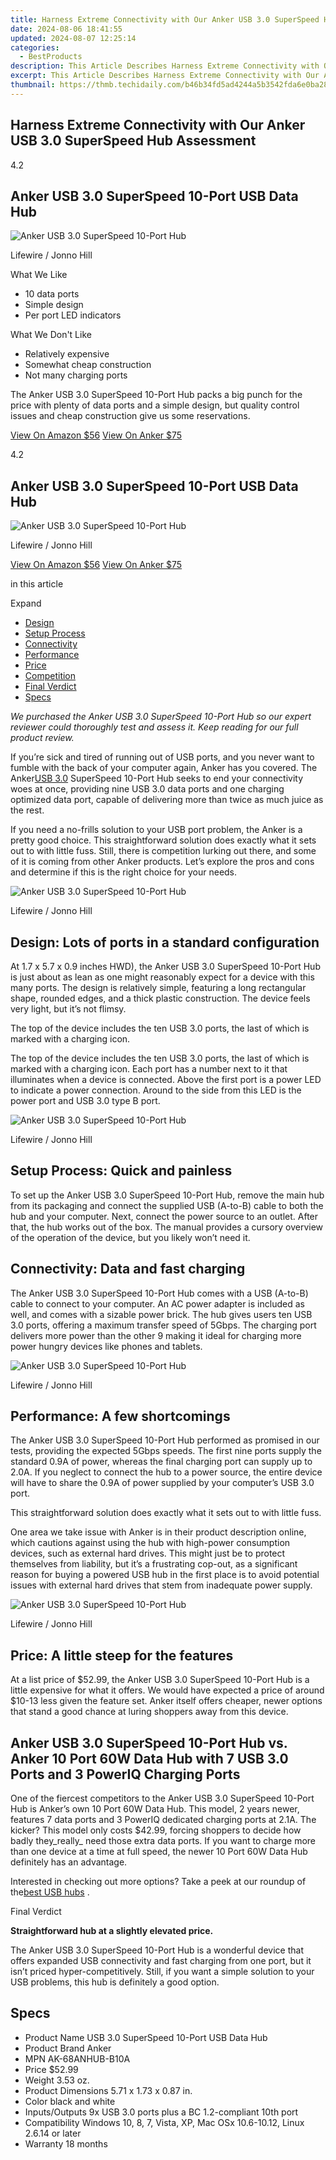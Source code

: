 ```yaml
---
title: Harness Extreme Connectivity with Our Anker USB 3.0 SuperSpeed Hub Assessment
date: 2024-08-06 18:41:55
updated: 2024-08-07 12:25:14
categories:
  - BestProducts
description: This Article Describes Harness Extreme Connectivity with Our Anker USB 3.0 SuperSpeed Hub Assessment
excerpt: This Article Describes Harness Extreme Connectivity with Our Anker USB 3.0 SuperSpeed Hub Assessment
thumbnail: https://thmb.techidaily.com/b46b34fd5ad4244a5b3542fda6e0ba281358e5c36628241992e02c966a06886d.jpg
---
```


## Harness Extreme Connectivity with Our Anker USB 3.0 SuperSpeed Hub Assessment

4.2

## Anker USB 3.0 SuperSpeed 10-Port USB Data Hub

![Anker USB 3.0 SuperSpeed 10-Port Hub](https://www.lifewire.com/thmb/xWT9vtGHKtgfNtDh5brQ807gNrI=/1000x1000/filters:no_upscale():max_bytes(150000):strip_icc():format(webp)/Anker_UsbHubs_4LW4142295_HeroSquare-4e0d4d2c9d45472d9dd2c8f06caed680.jpg)

 Lifewire / Jonno Hill

 What We Like

* 10 data ports
* Simple design
* Per port LED indicators

 What We Don't Like

* Relatively expensive
* Somewhat cheap construction
* Not many charging ports

 The Anker USB 3.0 SuperSpeed 10-Port Hub packs a big punch for the price with plenty of data ports and a simple design, but quality control issues and cheap construction give us some reservations.

[View On Amazon $56](https://www.amazon.com/dp/B005NGQWL2/?tag=lifewire-onsite-prod-20&ascsubtag=4780179%7Cnd1c36150aa95454f9ca28a4a76894b8a11%7CB005NGQWL2) [View On Anker $75](https://us.anker.com/products/o7510)

4.2

## Anker USB 3.0 SuperSpeed 10-Port USB Data Hub

![Anker USB 3.0 SuperSpeed 10-Port Hub](https://www.lifewire.com/thmb/pBJOSnO1n_b2MqS-1_5tELF2Z3M=/450x450/filters:no_upscale():max_bytes(150000):strip_icc():format(webp)/Anker_UsbHubs_4LW4142295_HeroSquare-4e0d4d2c9d45472d9dd2c8f06caed680.jpg)

 Lifewire / Jonno Hill

[View On Amazon $56](https://www.amazon.com/dp/B005NGQWL2/?tag=lifewire-onsite-prod-20&ascsubtag=4780179%7Cnd1c36150aa95454f9ca28a4a76894b8a11%7CB005NGQWL2) [View On Anker $75](https://us.anker.com/products/o7510)

 in this article

 Expand

* [Design](https://www.lifewire.com/#toc-design-lots-of-ports-in-a-standard-configuration)
* [Setup Process](https://www.lifewire.com/#toc-setup-process-quick-and-painless)
* [Connectivity](https://www.lifewire.com/#toc-connectivity-data-and-fast-charging)
* [Performance](https://www.lifewire.com/#toc-performance-a-few-shortcomings)
* [Price](https://www.lifewire.com/#toc-price-a-little-steep-for-the-features)
* [Competition](https://www.lifewire.com/#toc-anker-usb-30-superspeed-10-port-hub-vs-anker-10-port-60w-data-hub-with-7-usb-30-ports-and-3-poweriq-charging-ports)
* [Final Verdict](https://www.lifewire.com/#toc-final-verdict)
* [Specs](https://www.lifewire.com/#toc-full-spec)

 _We purchased the Anker USB 3.0 SuperSpeed 10-Port Hub so our expert reviewer could thoroughly test and assess it. Keep reading for our full product review._

 If you’re sick and tired of running out of USB ports, and you never want to fumble with the back of your computer again, Anker has you covered. The Anker[USB 3.0](https://www.lifewire.com/what-is-usb-3-0-2626038) SuperSpeed 10-Port Hub seeks to end your connectivity woes at once, providing nine USB 3.0 data ports and one charging optimized data port, capable of delivering more than twice as much juice as the rest.

 If you need a no-frills solution to your USB port problem, the Anker is a pretty good choice. This straightforward solution does exactly what it sets out to with little fuss. Still, there is competition lurking out there, and some of it is coming from other Anker products. Let’s explore the pros and cons and determine if this is the right choice for your needs.

![Anker USB 3.0 SuperSpeed 10-Port Hub](https://www.lifewire.com/thmb/kGkNOMrJekQ_xSVZJ4N4nLG1il0=/1500x0/filters:no_upscale():max_bytes(150000):strip_icc():format(webp)/Anker_UsbHubs_4LW4142295_02-dbb624f3c041432baecfa2701dbc933a.jpg)

 Lifewire / Jonno Hill

## **Design: Lots of ports in a standard configuration**

 At 1.7 x 5.7 x 0.9 inches HWD), the Anker USB 3.0 SuperSpeed 10-Port Hub is just about as lean as one might reasonably expect for a device with this many ports. The design is relatively simple, featuring a long rectangular shape, rounded edges, and a thick plastic construction. The device feels very light, but it’s not flimsy.

 The top of the device includes the ten USB 3.0 ports, the last of which is marked with a charging icon.

 The top of the device includes the ten USB 3.0 ports, the last of which is marked with a charging icon. Each port has a number next to it that illuminates when a device is connected. Above the first port is a power LED to indicate a power connection. Around to the side from this LED is the power port and USB 3.0 type B port.

![Anker USB 3.0 SuperSpeed 10-Port Hub](https://www.lifewire.com/thmb/tQ3zuDbd3YhyVxZS3iM0i5RcsOc=/1500x0/filters:no_upscale():max_bytes(150000):strip_icc():format(webp)/Anker_UsbHubs_4LW4142295_03-1167acd92ea14e1db605adf2154e0d60.jpg)

 Lifewire / Jonno Hill

## **Setup Process: Quick and painless**

 To set up the Anker USB 3.0 SuperSpeed 10-Port Hub, remove the main hub from its packaging and connect the supplied USB (A-to-B) cable to both the hub and your computer. Next, connect the power source to an outlet. After that, the hub works out of the box. The manual provides a cursory overview of the operation of the device, but you likely won’t need it.

## **Connectivity: Data and fast charging**

 The Anker USB 3.0 SuperSpeed 10-Port Hub comes with a USB (A-to-B) cable to connect to your computer. An AC power adapter is included as well, and comes with a sizable power brick. The hub gives users ten USB 3.0 ports, offering a maximum transfer speed of 5Gbps. The charging port delivers more power than the other 9 making it ideal for charging more power hungry devices like phones and tablets.

![Anker USB 3.0 SuperSpeed 10-Port Hub](https://www.lifewire.com/thmb/LqAWiFxZU1YqrVq2KbjQzkz6xMI=/1500x0/filters:no_upscale():max_bytes(150000):strip_icc():format(webp)/Anker_UsbHubs_4LW4142295_04-0c115139eb2842759c6a8ceb22719901.jpg)

 Lifewire / Jonno Hill

## **Performance: A few shortcomings**

 The Anker USB 3.0 SuperSpeed 10-Port Hub performed as promised in our tests, providing the expected 5Gbps speeds. The first nine ports supply the standard 0.9A of power, whereas the final charging port can supply up to 2.0A. If you neglect to connect the hub to a power source, the entire device will have to share the 0.9A of power supplied by your computer’s USB 3.0 port.

 This straightforward solution does exactly what it sets out to with little fuss.

 One area we take issue with Anker is in their product description online, which cautions against using the hub with high-power consumption devices, such as external hard drives. This might just be to protect themselves from liability, but it’s a frustrating cop-out, as a significant reason for buying a powered USB hub in the first place is to avoid potential issues with external hard drives that stem from inadequate power supply.

![Anker USB 3.0 SuperSpeed 10-Port Hub](https://www.lifewire.com/thmb/fKjtHR68Qc_w-DpUN_vILXXO77o=/1500x0/filters:no_upscale():max_bytes(150000):strip_icc():format(webp)/Anker_UsbHubs_4LW4142295_05-418b32eddbca47968b9a9043db285b2f.jpg)

 Lifewire / Jonno Hill

## **Price: A little steep for the features**

 At a list price of $52.99, the Anker USB 3.0 SuperSpeed 10-Port Hub is a little expensive for what it offers. We would have expected a price of around $10-13 less given the feature set. Anker itself offers cheaper, newer options that stand a good chance at luring shoppers away from this device.

## **Anker USB 3.0 SuperSpeed 10-Port Hub vs. Anker 10 Port 60W Data Hub with 7 USB 3.0 Ports and 3 PowerIQ Charging Ports**

 One of the fiercest competitors to the Anker USB 3.0 SuperSpeed 10-Port Hub is Anker’s own 10 Port 60W Data Hub. This model, 2 years newer, features 7 data ports and 3 PowerIQ dedicated charging ports at 2.1A. The kicker? This model only costs $42.99, forcing shoppers to decide how badly they_really_ need those extra data ports. If you want to charge more than one device at a time at full speed, the newer 10 Port 60W Data Hub definitely has an advantage.

 Interested in checking out more options? Take a peek at our roundup of the[best USB hubs](https://www.lifewire.com/best-usb-hubs-4142295) .

 Final Verdict

**Straightforward hub at a slightly elevated price.**

 The Anker USB 3.0 SuperSpeed 10-Port Hub is a wonderful device that offers expanded USB connectivity and fast charging from one port, but it isn’t priced hyper-competitively. Still, if you want a simple solution to your USB problems, this hub is definitely a good option.

## Specs

* Product Name  USB 3.0 SuperSpeed 10-Port USB Data Hub
* Product Brand  Anker
* MPN  AK-68ANHUB-B10A
* Price  $52.99
* Weight  3.53 oz.
* Product Dimensions  5.71 x 1.73 x 0.87 in.
* Color  black and white
* Inputs/Outputs  9x USB 3.0 ports plus a BC 1.2-compliant 10th port
* Compatibility  Windows 10, 8, 7, Vista, XP, Mac OSx 10.6-10.12, Linux 2.6.14 or later
* Warranty  18 months


<ins class="adsbygoogle"
     style="display:block"
     data-ad-format="autorelaxed"
     data-ad-client="ca-pub-7571918770474297"
     data-ad-slot="1223367746"></ins>



<ins class="adsbygoogle"
     style="display:block"
     data-ad-client="ca-pub-7571918770474297"
     data-ad-slot="8358498916"
     data-ad-format="auto"
     data-full-width-responsive="true"></ins>
